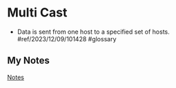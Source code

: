 # Multi Cast
- Data is sent from one host to a specified set of hosts. #ref/2023/12/09/101428 #glossary
## My Notes
[Notes](mynotes/multi-cast-notes.md)
